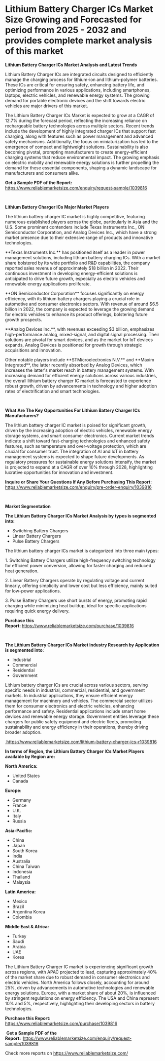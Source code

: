 <p><h1>Lithium Battery Charger ICs Market Size Growing and Forecasted for period from 2025 - 2032 and provides complete market analysis of this market</h1></p><p><strong>Lithium Battery Charger ICs Market Analysis and Latest Trends</strong></p>
<p><p>Lithium Battery Charger ICs are integrated circuits designed to efficiently manage the charging process for lithium-ion and lithium-polymer batteries. These ICs are critical for ensuring safety, enhancing battery life, and optimizing performance in various applications, including smartphones, laptops, electric vehicles, and renewable energy systems. The growing demand for portable electronic devices and the shift towards electric vehicles are major drivers of this market. </p><p>The Lithium Battery Charger ICs Market is expected to grow at a CAGR of 12.7% during the forecast period, reflecting the increasing reliance on rechargeable battery technologies across multiple sectors. Recent trends include the development of highly integrated charger ICs that support fast charging, along with features such as power management and advanced safety mechanisms. Additionally, the focus on miniaturization has led to the emergence of compact and lightweight solutions. Sustainability is also becoming pivotal, prompting manufacturers to create energy-efficient charging systems that reduce environmental impact. The growing emphasis on electric mobility and renewable energy solutions is further propelling the demand for these essential components, shaping a dynamic landscape for manufacturers and consumers alike.</p></p>
<p><strong>Get a Sample PDF of the Report:&nbsp;</strong> <a href="https://www.reliablemarketsize.com/enquiry/request-sample/1039816?utm_campaign=1901&utm_medium=2&utm_source=Github&utm_content=ia&utm_term=16022025&utm_id=lithium-battery-charger-ics">https://www.reliablemarketsize.com/enquiry/request-sample/1039816</a></p>
<p>&nbsp;</p>
<p><strong>Lithium Battery Charger ICs Major Market Players</strong></p>
<p><p>The lithium battery charger IC market is highly competitive, featuring numerous established players across the globe, particularly in Asia and the U.S. Some prominent contenders include Texas Instruments Inc., ON Semiconductor Corporation, and Analog Devices Inc., which have a strong market presence due to their extensive range of products and innovative technologies.</p><p>**Texas Instruments Inc.** has positioned itself as a leader in power management solutions, including lithium battery charging ICs. With a market share bolstered by its wide portfolio and R&D capabilities, the company reported sales revenue of approximately $18 billion in 2022. Their continuous investment in developing energy-efficient solutions is anticipated to drive future growth, especially as electric vehicles and renewable energy applications proliferate.</p><p>**ON Semiconductor Corporation** focuses significantly on energy efficiency, with its lithium battery chargers playing a crucial role in automotive and consumer electronics sectors. With revenue of around $6.5 billion in 2022, the company is expected to leverage the growing demand for electric vehicles to enhance its product offerings, bolstering future growth prospects.</p><p>**Analog Devices Inc.**, with revenues exceeding $3 billion, emphasizes high-performance analog, mixed-signal, and digital signal processing. Their solutions are pivotal for smart devices, and as the market for IoT devices expands, Analog Devices is positioned for growth through strategic acquisitions and innovation.</p><p>Other notable players include **STMicroelectronics N.V.** and **Maxim Integrated**, the latter recently absorbed by Analog Devices, which increases the latter's market reach in battery management systems. With increasing demand for efficient energy solutions across various industries, the overall lithium battery charger IC market is forecasted to experience robust growth, driven by advancements in technology and higher adoption rates of electrification and smart technologies.</p></p>
<p>&nbsp;</p>
<p><strong>What Are The Key Opportunities For Lithium Battery Charger ICs Manufacturers?</strong></p>
<p><p>The lithium battery charger IC market is poised for significant growth, driven by the increasing adoption of electric vehicles, renewable energy storage systems, and smart consumer electronics. Current market trends indicate a shift toward fast-charging technologies and enhanced safety features, such as temperature and over-voltage protection, which are crucial for consumer trust. The integration of AI and IoT in battery management systems is expected to shape future developments. As regulatory pressures for sustainable energy solutions intensify, the market is projected to expand at a CAGR of over 10% through 2028, highlighting lucrative opportunities for innovation and investment.</p></p>
<p><strong>Inquire or Share Your Questions If Any Before Purchasing This Report:</strong> <a href="https://www.reliablemarketsize.com/enquiry/pre-order-enquiry/1039816?utm_campaign=1901&utm_medium=2&utm_source=Github&utm_content=ia&utm_term=16022025&utm_id=lithium-battery-charger-ics">https://www.reliablemarketsize.com/enquiry/pre-order-enquiry/1039816</a></p>
<p>&nbsp;</p>
<p><strong>Market Segmentation</strong></p>
<p><strong>The Lithium Battery Charger ICs Market Analysis by types is segmented into:</strong></p>
<p><ul><li>Switching Battery Chargers</li><li>Linear Battery Chargers</li><li>Pulse Battery Chargers</li></ul></p>
<p><p>The lithium battery charger ICs market is categorized into three main types: </p><p>1. Switching Battery Chargers utilize high-frequency switching technology for efficient power conversion, allowing for faster charging and reduced heat generation.</p><p>  </p><p>2. Linear Battery Chargers operate by regulating voltage and current linearly, offering simplicity and lower cost but less efficiency, mainly suited for low-power applications. </p><p>3. Pulse Battery Chargers use short bursts of energy, promoting rapid charging while minimizing heat buildup, ideal for specific applications requiring quick energy delivery.</p></p>
<p><strong>Purchase this Report:&nbsp;</strong><a href="https://www.reliablemarketsize.com/purchase/1039816?utm_campaign=1901&utm_medium=2&utm_source=Github&utm_content=ia&utm_term=16022025&utm_id=lithium-battery-charger-ics">https://www.reliablemarketsize.com/purchase/1039816</a></p>
<p>&nbsp;</p>
<p><strong>The Lithium Battery Charger ICs Market Industry Research by Application is segmented into:</strong></p>
<p><ul><li>Industrial</li><li>Commercial</li><li>Residential</li><li>Government</li></ul></p>
<p><p>Lithium battery charger ICs are crucial across various sectors, serving specific needs in industrial, commercial, residential, and government markets. In industrial applications, they ensure efficient energy management for machinery and vehicles. The commercial sector utilizes them for consumer electronics and electric vehicles, enhancing performance and safety. Residential applications include smart home devices and renewable energy storage. Government entities leverage these chargers for public safety equipment and electric fleets, promoting sustainability and energy efficiency in their operations, thereby driving broader adoption.</p></p>
<p><a href="https://www.reliablemarketsize.com/lithium-battery-charger-ics-r1039816?utm_campaign=1901&utm_medium=2&utm_source=Github&utm_content=ia&utm_term=16022025&utm_id=lithium-battery-charger-ics">&nbsp;https://www.reliablemarketsize.com/lithium-battery-charger-ics-r1039816</a></p>
<p><strong>In terms of Region, the Lithium Battery Charger ICs Market Players available by Region are:</strong></p>
<p>
    <p> <strong> North America: </strong>
        <ul>
            <li>United States</li>
            <li>Canada</li>
        </ul>
        </p> 
    <p> <strong> Europe: </strong>
        <ul>
            <li>Germany</li>
            <li>France</li>
            <li>U.K.</li>
            <li>Italy</li>
            <li>Russia</li>
        </ul>
        </p> 
    <p> <strong> Asia-Pacific: </strong>
        <ul>
            <li>China</li>
            <li>Japan</li>
            <li>South Korea</li>
            <li>India</li>
            <li>Australia</li>
            <li>China Taiwan</li>
            <li>Indonesia</li>
            <li>Thailand</li>
            <li>Malaysia</li>
        </ul>
        </p> 
    <p> <strong> Latin America: </strong>
        <ul>
            <li>Mexico</li>
            <li>Brazil</li>
            <li>Argentina Korea</li>
            <li>Colombia</li>
        </ul>
        </p> 
    <p> <strong> Middle East & Africa: </strong>
        <ul>
            <li>Turkey</li>
            <li>Saudi</li>
            <li>Arabia</li>
            <li>UAE</li>
            <li>Korea</li>
        </ul>
    </p>
    </p>
<p><p>The Lithium Battery Charger IC market is experiencing significant growth across regions, with APAC projected to lead, capturing approximately 40% of the market share due to robust demand in consumer electronics and electric vehicles. North America follows closely, accounting for around 25%, driven by advancements in automotive technologies and renewable energy solutions. Europe, with a market share of about 20%, is influenced by stringent regulations on energy efficiency. The USA and China represent 10% and 5%, respectively, highlighting their developing sectors in battery technologies.</p></p>
<p><strong>Purchase this Report: </strong><a href="https://www.reliablemarketsize.com/purchase/1039816?utm_campaign=1901&utm_medium=2&utm_source=Github&utm_content=ia&utm_term=16022025&utm_id=lithium-battery-charger-ics">https://www.reliablemarketsize.com/purchase/1039816</a></p>
<p>&nbsp;<strong>Get a Sample PDF of the Report:&nbsp;&nbsp;</strong><a href="https://www.reliablemarketsize.com/enquiry/request-sample/1039816?utm_campaign=1901&utm_medium=2&utm_source=Github&utm_content=ia&utm_term=16022025&utm_id=lithium-battery-charger-ics">https://www.reliablemarketsize.com/enquiry/request-sample/1039816</a></p>
<p><strong></strong></p>
<p>Check more reports on <a href="https://www.reliablemarketsize.com/?utm_campaign=1901&utm_medium=2&utm_source=Github&utm_content=ia&utm_term=16022025&utm_id=lithium-battery-charger-ics">https://www.reliablemarketsize.com/</a></p>